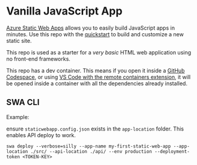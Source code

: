 # Vanilla JavaScript App

[Azure Static Web Apps](https://docs.microsoft.com/azure/static-web-apps/overview) allows you to easily build JavaScript apps in minutes. Use this repo with the [quickstart](https://docs.microsoft.com/azure/static-web-apps/getting-started?tabs=vanilla-javascript) to build and customize a new static site.

This repo is used as a starter for a _very basic_ HTML web application using no front-end frameworks.

This repo has a dev container. This means if you open it inside a [GitHub Codespace](https://github.com/features/codespaces), or using [VS Code with the remote containers extension](https://code.visualstudio.com/docs/remote/containers), it will be opened inside a container with all the dependencies already installed.

## SWA CLI

Example:

ensure `staticwebapp.config.json` exists in the `app-location` folder. This enables API deploy to work.

```
swa deploy --verbose=silly --app-name my-first-static-web-app --app-location ./src/ --api-location ./api/ --env production --deployment-token <TOKEN-KEY>
```